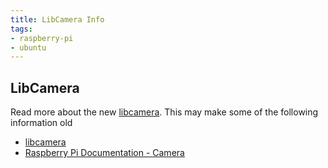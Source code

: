 ```yaml
---
title: LibCamera Info
tags:
- raspberry-pi
- ubuntu
---
```


## LibCamera

Read more about the new [libcamera](https://libcamera.org/getting-started.html).  This may make some of the following information old

* [libcamera](https://libcamera.org/getting-started.html)
* [Raspberry Pi Documentation - Camera](https://www.raspberrypi.com/documentation/accessories/camera.html)
